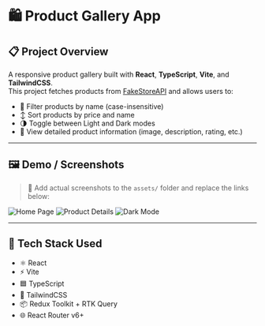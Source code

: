 # 🛍️ Product Gallery App

## 📋 Project Overview

A responsive product gallery built with **React**, **TypeScript**, **Vite**, and **TailwindCSS**.  
This project fetches products from [FakeStoreAPI](https://fakestoreapi.com/) and allows users to:

- 🔎 Filter products by name (case-insensitive)
- ↕️ Sort products by price and name
- 🌗 Toggle between Light and Dark modes
- 📄 View detailed product information (image, description, rating, etc.)

---

## 🖼️ Demo / Screenshots

> 📸 Add actual screenshots to the `assets/` folder and replace the links below:

![Home Page](./assets/homepage.png)
![Product Details](./assets/product-details.png)
![Dark Mode](./assets/darkmode.png)

---

## 🧱 Tech Stack Used

- ⚛️ React
- ⚡ Vite
- 🟦 TypeScript
- 🌈 TailwindCSS
- 📦 Redux Toolkit + RTK Query
- 🌐 React Router v6+